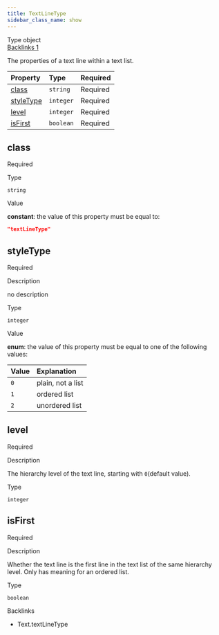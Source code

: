 ```yaml
---
title: TextLineType
sidebar_class_name: show
---
```


<div className="section-badges">

<div class="badge type">
        <span class="label">Type</span>
        <span class="value">object</span>
      </div>

<a href="#backlinks" class="badge backlinks">
          <span class="label">Backlinks</span>
          <span class="value">1</span>
        </a>

</div>

The properties of a text line within a text list.

<div className="property-preview">

<div className="property-table">

| Property                | Type      | Required                                            |
| :---------------------- | :-------- | :-------------------------------------------------- |
| [class](#class)         | `string`  | <span className="property-required">Required</span> |
| [styleType](#styletype) | `integer` | <span className="property-required">Required</span> |
| [level](#level)         | `integer` | <span className="property-required">Required</span> |
| [isFirst](#isfirst)     | `boolean` | <span className="property-required">Required</span> |

</div>

</div>

<div className="property">

<div className="property-heading">

## class

<span className="property-required">Required</span>

</div>

<div className="property-item">

Type

`string`

</div>

<div className="property-item">

Value

<div className="value-description">

**constant**: the value of this property must be equal to:

```json
"textLineType"
```

</div>

</div>

</div>

<div className="property">

<div className="property-heading">

## styleType

<span className="property-required">Required</span>

</div>

<div className="property-item">

Description

no description

</div>

<div className="property-item">

Type

`integer`

</div>

<div className="property-item">

Value

<div className="value-description">

**enum**: the value of this property must be equal to one of the following values:

| Value | Explanation                                               |
| :---- | :-------------------------------------------------------- |
| `0`   | <div className="enum-description">plain, not a list</div> |
| `1`   | <div className="enum-description">ordered list</div>      |
| `2`   | <div className="enum-description">unordered list</div>    |

</div>

</div>

</div>

<div className="property">

<div className="property-heading">

## level

<span className="property-required">Required</span>

</div>

<div className="property-item">

Description

The hierarchy level of the text line, starting with `0`(default value).

</div>

<div className="property-item">

Type

`integer`

</div>

</div>

<div className="property">

<div className="property-heading">

## isFirst

<span className="property-required">Required</span>

</div>

<div className="property-item">

Description

Whether the text line is the first line in the text list of the same hierarchy level.
Only has meaning for an ordered list.

</div>

<div className="property-item">

Type

`boolean`

</div>

</div>

<div id="backlinks" className="section-backlinks">

<div className="backlinks-title">Backlinks</div>

<ul className="backlinks-list">

<li className="backlink">
      <Link to='/specs/vectorgraphics/text#textlinetype'>Text.textLineType</Link>
      </li>

</ul>

</div>
